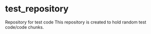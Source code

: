 # test_repository
Repository for test code
This repository is created to hold random test code/code chunks.
